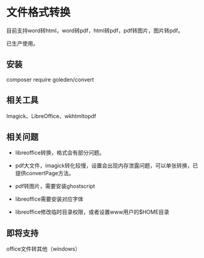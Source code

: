 # 文件格式转换

目前支持word转html，word转pdf，html转pdf，pdf转图片，图片转pdf。

已生产使用。

## 安装

composer require goleden/convert

## 相关工具

Imagick、LibreOffice、wkhtmltopdf

## 相关问题

- libreoffice转换，格式会有部分问题。

- pdf大文件，imagick转化较慢，设置会出现内存泄露问题，可以单张转换，已提供convertPage方法。

- pdf转图片，需要安装ghostscript

- libreoffice需要安装对应字体

- libreoffice修改临时目录权限，或者设置www用户的$HOME目录


## 即将支持

office文件转其他（windows）
